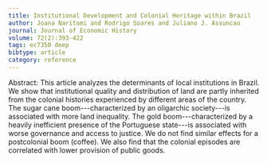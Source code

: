 ```yaml
---
title: Institutional Development and Colonial Heritage within Brazil
author: Joana Naritomi and Rodrigo Soares and Juliano J. Assuncao
journal: Journal of Economic History
volume: 72(2):393-422
tags: ec7350 deep
bibtype: article
category: reference
---
```

Abstract: This article analyzes the determinants of local institutions in Brazil. We show that institutional quality and distribution of land are partly inherited from the colonial histories experienced by different areas of the country. The sugar cane boom---characterized by an oligarchic society---is associated with more land inequality. The gold boom---characterized by a heavily inefficient presence of the Portuguese state---is associated with worse governance and access to justice. We do not find similar effects for a postcolonial boom (coffee). We also find that the colonial episodes are correlated with lower provision of public goods.
